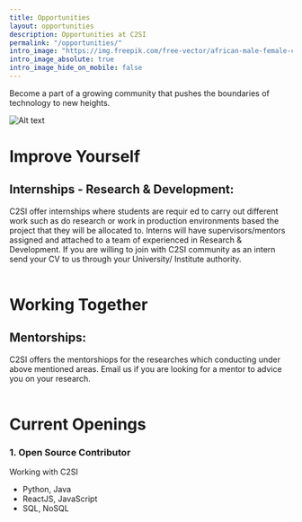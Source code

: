 ```yaml
---
title: Opportunities
layout: opportunities
description: Opportunities at C2SI
permalink: "/opportunities/"
intro_image: "https://img.freepik.com/free-vector/african-male-female-character-wearing-casual-clothes-different-hairstyles-gathered-black-people-crowd-demanding-equal-rights-every-person-flat-vector-illustration-black-community-concept_74855-22098.jpg?w=1380&t=st=1696925505~exp=1696926105~hmac=b82dd4a258d095f74378ea9801826b7e0087b26c0a6ba2f805a03f345cf3cba2"
intro_image_absolute: true
intro_image_hide_on_mobile: false
---
```


Become a part of a growing community that pushes the boundaries of technology to new heights.

![Alt text](https://img.freepik.com/free-vector/african-male-female-character-wearing-casual-clothes-different-hairstyles-gathered-black-people-crowd-demanding-equal-rights-every-person-flat-vector-illustration-black-community-concept_74855-22098.jpg?w=1380&t=st=1696925505~exp=1696926105~hmac=b82dd4a258d095f74378ea9801826b7e0087b26c0a6ba2f805a03f345cf3cba2 "a title")


# Improve Yourself
## Internships - Research & Development:

C2SI offer internships where students are requir ed to carry out different work such as do research or work in production environments based the project that they will be allocated to. Interns will have supervisors/mentors assigned and attached to a team of experienced in Research & Development. If you are willing to join with C2SI community as an intern send your CV to us through your University/ Institute authority.
<br><br>

# Working Together
## Mentorships:
C2SI offers the mentorshiops for the researches which conducting under above mentioned areas. Email us if you are looking for a mentor to advice you on your research.
<br><br>

# Current Openings
### 1. Open Source Contributor
Working with C2SI

- Python, Java
- ReactJS, JavaScript
- SQL, NoSQL